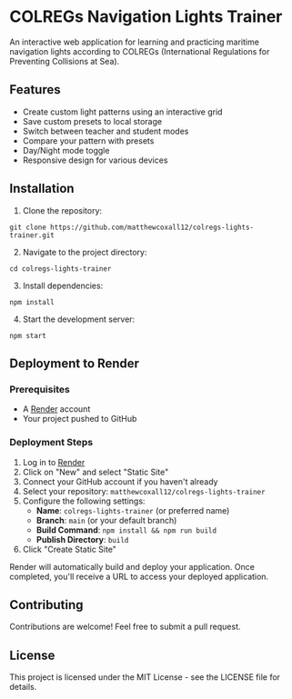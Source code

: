 # COLREGs Navigation Lights Trainer

An interactive web application for learning and practicing maritime navigation lights according to COLREGs (International Regulations for Preventing Collisions at Sea).

## Features

- Create custom light patterns using an interactive grid
- Save custom presets to local storage
- Switch between teacher and student modes
- Compare your pattern with presets
- Day/Night mode toggle
- Responsive design for various devices

## Installation

1. Clone the repository:
```
git clone https://github.com/matthewcoxall12/colregs-lights-trainer.git
```

2. Navigate to the project directory:
```
cd colregs-lights-trainer
```

3. Install dependencies:
```
npm install
```

4. Start the development server:
```
npm start
```

## Deployment to Render

### Prerequisites
- A [Render](https://render.com/) account
- Your project pushed to GitHub

### Deployment Steps

1. Log in to [Render](https://render.com/)
2. Click on "New" and select "Static Site"
3. Connect your GitHub account if you haven't already
4. Select your repository: `matthewcoxall12/colregs-lights-trainer`
5. Configure the following settings:
   - **Name**: `colregs-lights-trainer` (or preferred name)
   - **Branch**: `main` (or your default branch)
   - **Build Command**: `npm install && npm run build`
   - **Publish Directory**: `build`
6. Click "Create Static Site"

Render will automatically build and deploy your application. Once completed, you'll receive a URL to access your deployed application.

## Contributing

Contributions are welcome! Feel free to submit a pull request.

## License

This project is licensed under the MIT License - see the LICENSE file for details.
